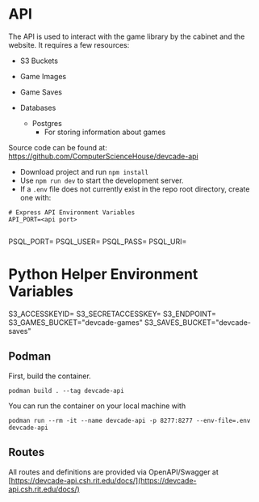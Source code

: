 # API

The API is used to interact with the game library by the cabinet and the website. It requires a few resources:

 - S3 Buckets
  - Game Images
  - Game Saves
    
- Databases
  - Postgres
    - For storing information about games

Source code can be found at: https://github.com/ComputerScienceHouse/devcade-api

- Download project and run ```npm install```
- Use ```npm run dev``` to start the development server.
- If a ```.env``` file does not currently exist in the repo root directory, create one with:

```
# Express API Environment Variables
API_PORT=<api port>
    
````

PSQL_PORT= PSQL_USER= PSQL_PASS= PSQL_URI=


# Python Helper Environment Variables

S3_ACCESSKEYID= S3_SECRETACCESSKEY= S3_ENDPOINT= S3_GAMES_BUCKET="devcade-games" S3_SAVES_BUCKET="devcade-saves"


## Podman

First, build the container.

```podman build . --tag devcade-api```


You can run the container on your local machine with

```podman run --rm -it --name devcade-api -p 8277:8277 --env-file=.env devcade-api```


## Routes
All routes and definitions are provided via OpenAPI/Swagger at [https://devcade-api.csh.rit.edu/docs/](https://devcade-api.csh.rit.edu/docs/)

